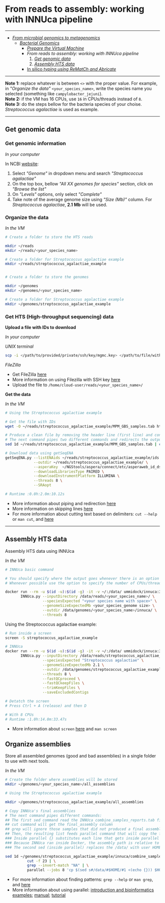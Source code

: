 # From reads to assembly: working with INNUca pipeline

---

* [_From microbial genomics to metagenomics_](./README.md)
  * [_Bacterial Genomics_](./Genomics.md)
    * [_Prepare the Virtual Machine_](./MPM_starting_VM.md)
    * _From reads to assembly: working with INNUca pipeline_
      1. [_Get genomic data_](./MPM_workingwithINNUCA.md#get-genomic-data)
      2. [_Assembly HTS data_](./MPM_workingwithINNUCA.md#assembly-hts-data)
    * [In silico _typing using ReMatCh and Abricate_](./MPM_ReMatCh_Abricate.md)

---

**Note 1:** replace whatever is between `<>` with the proper value. For example, in _"Organize the data"_ `<your_species_name>`, write the species name you selected (something like `campylobacter_jejuni`).  
**Note 2:** if the VM has 16 CPUs, use `16` in CPUs/threads instead of `8`.  
**Note 3:** do the steps bellow for the bacteria species of your choise. _Streptococcus agalactiae_ is used as example.

---

## Get genomic data

<!---
### Get complete genomes

_In your computer_

In NCBI [website](https://www.ncbi.nlm.nih.gov/):
  1. Select _"Genome"_ in dropdown menu and search _"Streptococcus agalactiae"_
  2. On the top box, bellow _"All XX genomes for species"_ section, click on _"Browse the list"_
  3. On _"Levels"_ options, only select _"Complete"_
  4. Take note of the average genome size using _"Size (Mb)"_ column. For _Streptococcus agalactiae_, **2.1 Mb** will be used.
  5. Choose between 4-6 complete genomes to download:
      * For the selected genome, click on the green diamond under _"FTP"_ column
      * Copy Link Location of the link ending with *"_genomic.fna.gz"* (ignore the one ending with *"_rna_from_genomic.fna.gz"*)
      * _In the VM_:

```
# Change to directory where the data will be stored
# Only required to do once

cd ~/scheme_creation_data/complete_genomes

wget <the.copied.link>

# wget ftp://ftp.ncbi.nlm.nih.gov/genomes/all/GCF/000/007/265/GCF_000007265.1_ASM726v1/GCF_000007265.1_ASM726v1_genomic.fna.gz
# wget ftp://ftp.ncbi.nlm.nih.gov/genomes/all/GCF/000/012/705/GCF_000012705.1_ASM1270v1/GCF_000012705.1_ASM1270v1_genomic.fna.gz
# wget ftp://ftp.ncbi.nlm.nih.gov/genomes/all/GCF/000/196/055/GCF_000196055.1_ASM19605v1/GCF_000196055.1_ASM19605v1_genomic.fna.gz
# wget ftp://ftp.ncbi.nlm.nih.gov/genomes/all/GCF/000/427/035/GCF_000427035.1_09mas018883/GCF_000427035.1_09mas018883_genomic.fna.gz
# wget ftp://ftp.ncbi.nlm.nih.gov/genomes/all/GCF/001/026/925/GCF_001026925.1_ASM102692v1/GCF_001026925.1_ASM102692v1_genomic.fna.gz
# wget ftp://ftp.ncbi.nlm.nih.gov/genomes/all/GCF/000/689/235/GCF_000689235.1_GBCO_p1/GCF_000689235.1_GBCO_p1_genomic.fna.gz
```
_In the VM_  

Uncompressed the downloaded complete genomes:
```
cd ~/scheme_creation_data/complete_genomes
gunzip *
```
-->

### Get genomic information

_In your computer_

In NCBI [website](https://www.ncbi.nlm.nih.gov/):
  1. Select _"Genome"_ in dropdown menu and search _"Streptococcus agalactiae"_
  2. On the top box, bellow _"All XX genomes for species"_ section, click on _"Browse the list"_
  3. On _"Levels"_ options, only select _"Complete"_
  4. Take note of the average genome size using _"Size (Mb)"_ column. For _Streptococcus agalactiae_, **2.1 Mb** will be used.

### Organize the data

_In the VM_

```bash
# Create a folder to store the HTS reads

mkdir ~/reads
mkdir ~/reads/<your_species_name>

# Create a folder for Streptococcus agalactiae example
mkdir ~/reads/streptococcus_agalactiae_example


# Create a folder to store the genomes

mkdir ~/genomes
mkdir ~/genomes/<your_species_name>

# Create a folder for Streptococcus agalactiae example
mkdir ~/genomes/streptococcus_agalactiae_example
```

### Get HTS (High-throughput sequencing) data

<!---
* **_Example: "What I did"_**

  _In your computer_

  In ENA (European Nucleotide Archive) [website](https://www.ebi.ac.uk/ena):
    1. Search _"Streptococcus agalactiae"_
    2. On the left list, bellow _"Read"_ section, click on _"Run"_
    3. Choose between 4-6 run accession IDs
        * Select only _Illumina paired end_ data, but produced with different sequencers modules (try _HiSeq, MiSeq, NextSeq, Genome Analyzer II_)
        * Try IDs from different pages
        * Select _"WGS"_ (under _"Library Strategy"_ information) and _"GENOMIC"_ (under _"Library Source"_ information) produced sequencing data
        * Select samples with a maximum estimated depth of coverage of 200x
          * Divide the number of sequenced nucleotides (under _"Base Count"_ information) by the previously determined genome size in bp (for _Streptococcus agalactiae_, 2.1 Mb * 1000000)
-->

**Upload a file with IDs to download**  

_In your computer_

_UNIX terminal_  

```bash
scp -i </path/to/provided/private/ssh/key/mgmc.key> </path/to/file/with/IDs.txt> cloud-user@<VM.IP>:~/reads/<your_species_name>
```

_FileZilla_  

* Get FileZilla [here](https://filezilla-project.org/)
* More information on using Filezilla with SSH key [here](https://www.digitalocean.com/community/tutorials/how-to-use-filezilla-to-transfer-and-manage-files-securely-on-your-vps#sftp-via-ssh2-key-based-authentication "Google search: filezilla ssh key")
* Upload the file to `/home/cloud-user/reads/<your_species_name>/`

**Get the data**

_In the VM_  

```bash
# Using the Streptococcus agalactiae example

# Get the file with IDs
wget -O ~/reads/streptococcus_agalactiae_example/MPM_GBS_samples.tab https://raw.githubusercontent.com/INNUENDOCON/MicrobialGenomeMetagenomeCourse/master/MPM_GBS_samples.tab

# Produce a clean file by removing the header line (first line) and containing only the first column
# The next command pipes two different commands and redirects the output to a file
sed 1d ~/reads/streptococcus_agalactiae_example/MPM_GBS_samples.tab | cut -f 1 > ~/reads/streptococcus_agalactiae_example/ids.txt

# Download data using getSeqENA
getSeqENA.py --listENAids ~/reads/streptococcus_agalactiae_example/ids.txt \
             --outdir ~/reads/streptococcus_agalactiae_example/ \
             --asperaKey  ~/NGStools/aspera/connect/etc/asperaweb_id_dsa.openssh \
             --downloadLibrariesType PAIRED \
             --downloadInstrumentPlatform ILLUMINA \
             --threads 8 \
             --SRAopt

# Runtime :0.0h:2.0m:10.12s
```
* More information about piping and redirection [here](https://ryanstutorials.net/linuxtutorial/piping.php "Google search: linux pipe command")
* More information on skipping lines [here](https://stackoverflow.com/questions/604864/print-a-file-skipping-x-lines-in-bash "Google search: linux skip first line file")
* For more information about cutting text based on delimiters: `cut --help` or `man cut`, and [here](http://www.thegeekstuff.com/2013/06/cut-command-examples "Google search: linux cut")

---

## Assembly HTS data

Assembly HTS data using INNUca

_In the VM_  

```bash
# INNUca basic command

# You should specify where the output goes whenever there is an option to do that
# Whenever possible use the option to specify the number of CPUs/threads to be used

docker run --rm -u $(id -u):$(id -g) -it -v ~/:/data/ ummidock/innuca:3.1 \
       INNUca.py --inputDirectory /data/reads/<your_species_name>/ \
                 --speciesExpected "<your species name with space>" \
                 --genomeSizeExpectedMb <your_species_genome size> \
                 --outdir /data/genomes/<your_species_name>/innuca/ \
                 --threads 8
```

Using the Streptococcus agalactiae example:

```bash
# Run inside a screen
screen -S streptococcus_agalactiae_example

# INNUca
docker run --rm -u $(id -u):$(id -g) -it -v ~/:/data/ ummidock/innuca:3.1 \
       INNUca.py --inputDirectory /data/reads/streptococcus_agalactiae_example/ \
                 --speciesExpected "Streptococcus agalactiae" \
                 --genomeSizeExpectedMb 2.1 \
                 --outdir /data/genomes/streptococcus_agalactiae_example/innuca/ \
                 --threads 8 \
                 --fastQCproceed \
                 --fastQCkeepFiles \
                 --trimKeepFiles \
                 --saveExcludedContigs

# Detatch the screen
# Press Ctrl + A (release) and then D

# With 8 CPUs
# Runtime :1.0h:14.0m:33.47s
```
* More information about `screen` [here](https://www.rackaid.com/blog/linux-screen-tutorial-and-how-to/ "Google search: linux screen") and `man screen`

## Organize assemblies

Store all assembled genomes (good and bad assemblies) in a single folder to use with next tools.

_In the VM_  

```bash
# Create the folder where assemblies will be stored
mkdir ~/genomes/<your_species_name>/all_assemblies

# Using the Streptococcus agalactiae example

mkdir ~/genomes/streptococcus_agalactiae_example/all_assemblies

# Copy INNUca's final assemblies
# The next command pipes different commands:
## The first sed command read the INNUca combine_samples_reports.tab file and skip the header line
## cut command will get the final_assembly column
## grep will ignore those samples that did not produced a final assembly ("NA")
## Then, the resulting list feeds parallel command that will copy the file for each entry
### Inside parallel {} substitutes each line that gets inside parallel
### Because INNUca ran inside Docker, the assembly path is relative to /data/
### The second sed (inside parallel) replaces the /data/ with user HOME directory in each line that gets inside parallel

sed 1d ~/genomes/streptococcus_agalactiae_example/innuca/combine_samples_reports.*.tab | \
          cut -f 23 | \
          grep --invert-match "NA" | \
          parallel --jobs 8 'cp $(sed s#/data/#$HOME/#1 <(echo {})) $HOME/genomes/streptococcus_agalactiae_example/all_assemblies/'
```
* For more information about finding patterns: `grep --help` or `man grep`, and [here](https://www.cyberciti.biz/faq/howto-use-grep-command-in-linux-unix/ "Google search: linux grep")
* More information about using parallel: [introduction and bioinformatics examples](https://www.biostars.org/p/63816/); [manual](https://www.gnu.org/software/parallel/man.html); [tutorial](https://www.gnu.org/software/parallel/parallel_tutorial.html)
